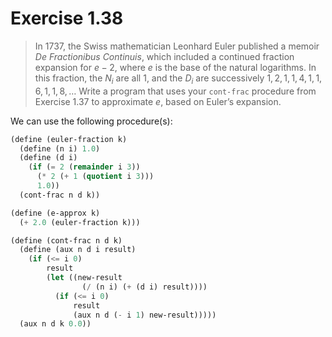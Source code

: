 # Exercise 1.38

> In 1737, the Swiss mathematician Leonhard Euler published a memoir _De Fractionibus Continuis_, which included a continued fraction expansion for $e - 2$, where $e$ is the base of the natural logarithms.
> In this fraction, the $N_i$ are all $1$, and the $D_i$ are successively $1, 2, 1, 1, 4, 1, 1, 6, 1, 1, 8, …$
> Write a program that uses your `cont-frac` procedure from Exercise 1.37 to approximate $e$, based on Euler’s expansion.



We can use the following procedure(s):
```scheme
(define (euler-fraction k)
  (define (n i) 1.0)
  (define (d i)
    (if (= 2 (remainder i 3))
      (* 2 (+ 1 (quotient i 3)))
      1.0))
  (cont-frac n d k))

(define (e-approx k)
  (+ 2.0 (euler-fraction k)))

(define (cont-frac n d k)
  (define (aux n d i result)
    (if (<= i 0)
        result
        (let ((new-result
                (/ (n i) (+ (d i) result))))
          (if (<= i 0)
              result
              (aux n d (- i 1) new-result)))))
  (aux n d k 0.0))
```
